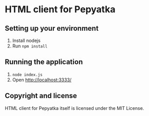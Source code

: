 HTML client for Pepyatka
========================

Setting up your environment
---------------------------

1. Install nodejs
1. Run ```npm install```

Running the application
-----------------------

1. ```node index.js```
1. Open [http://localhost:3333/](http://localhost:3333/)


Copyright and license
---------------------

HTML client for Pepyatka itself is licensed under the MIT License.
